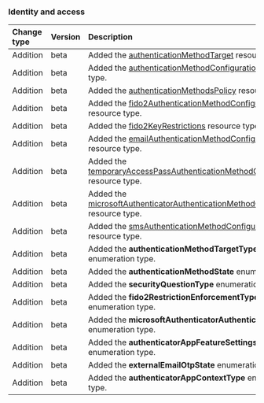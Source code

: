 ### Identity and access

| **Change type** | **Version** | **Description** |
|:---|:---|:---|
|Addition|beta|Added the [authenticationMethodTarget](https://docs.microsoft.com/en-us/graph/api/resources/authenticationMethodTarget?view=graph-rest-beta) resource type.|
|Addition|beta|Added the [authenticationMethodConfiguration](https://docs.microsoft.com/en-us/graph/api/resources/authenticationMethodConfiguration?view=graph-rest-beta) resource type.|
|Addition|beta|Added the [authenticationMethodsPolicy](https://docs.microsoft.com/en-us/graph/api/resources/authenticationMethodsPolicy?view=graph-rest-beta) resource type.|
|Addition|beta|Added the [fido2AuthenticationMethodConfiguration](https://docs.microsoft.com/en-us/graph/api/resources/fido2AuthenticationMethodConfiguration?view=graph-rest-beta) resource type.|
|Addition|beta|Added the [fido2KeyRestrictions](https://docs.microsoft.com/en-us/graph/api/resources/fido2KeyRestrictions?view=graph-rest-beta) resource type.|
|Addition|beta|Added the [emailAuthenticationMethodConfiguration](https://docs.microsoft.com/en-us/graph/api/resources/emailAuthenticationMethodConfiguration?view=graph-rest-beta) resource type.|
|Addition|beta|Added the [temporaryAccessPassAuthenticationMethodConfiguration](https://docs.microsoft.com/en-us/graph/api/resources/temporaryAccessPassAuthenticationMethodConfiguration?view=graph-rest-beta) resource type.|
|Addition|beta|Added the [microsoftAuthenticatorAuthenticationMethodConfiguration](https://docs.microsoft.com/en-us/graph/api/resources/microsoftAuthenticatorAuthenticationMethodConfiguration?view=graph-rest-beta) resource type.|
|Addition|beta|Added the [smsAuthenticationMethodConfiguration](https://docs.microsoft.com/en-us/graph/api/resources/smsAuthenticationMethodConfiguration?view=graph-rest-beta) resource type.|
|Addition|beta|Added the **authenticationMethodTargetType** enumeration type.|
|Addition|beta|Added the **authenticationMethodState** enumeration type.|
|Addition|beta|Added the **securityQuestionType** enumeration type.|
|Addition|beta|Added the **fido2RestrictionEnforcementType** enumeration type.|
|Addition|beta|Added the **microsoftAuthenticatorAuthenticationMode** enumeration type.|
|Addition|beta|Added the **authenticatorAppFeatureSettings** enumeration type.|
|Addition|beta|Added the **externalEmailOtpState** enumeration type.|
|Addition|beta|Added the **authenticatorAppContextType** enumeration type.|
